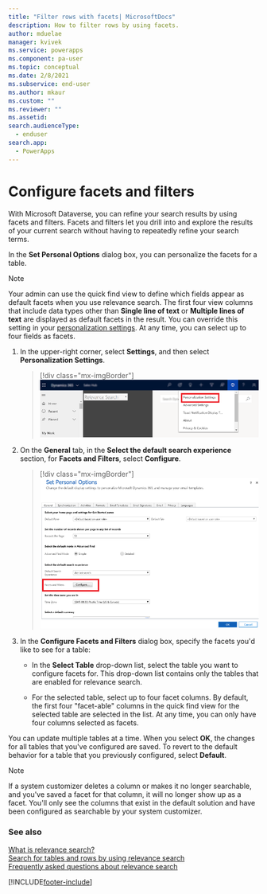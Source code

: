 ```yaml
---
title: "Filter rows with facets| MicrosoftDocs"
description: How to filter rows by using facets.
author: mduelae
manager: kvivek
ms.service: powerapps
ms.component: pa-user
ms.topic: conceptual
ms.date: 2/8/2021
ms.subservice: end-user
ms.author: mkaur
ms.custom: ""
ms.reviewer: ""
ms.assetid: 
search.audienceType: 
  - enduser
search.app: 
  - PowerApps
---
```


# Configure facets and filters

With Microsoft Dataverse, you can refine your search results by using facets and filters. Facets and filters let you drill into and explore the results of your current search without having to repeatedly refine your search terms.

In the **Set Personal Options** dialog box, you can personalize the facets for a table.

> [!NOTE]
> Your admin can use the quick find view to define which fields appear as default facets when you use relevance search. The first four view columns that include data types other than **Single line of text** or **Multiple lines of text** are displayed as default facets in the result. You can override this setting in your [personalization settings](set-personal-options.md#to-set-personal-options). At any time, you can select up to four fields as facets.
  
1. In the upper-right corner, select **Settings**, and then select **Personalization Settings**.  
  
   > [!div class="mx-imgBorder"]
   > ![Personalization settings.](media/personalization-settings.png "Personalization settings")
  
2. On the **General** tab, in the **Select the default search experience** section, for **Facets and Filters**, select **Configure**.  

   > [!div class="mx-imgBorder"]
   > ![Configure facets and filters.](media/configure-facets-filters.png "Configure facets and filters")  
  
3. In the **Configure Facets and Filters** dialog box, specify the facets you'd like to see for a table: 
  
   - In the **Select Table** drop-down list, select the table you want to configure facets for. This drop-down list contains only the tables that are enabled for relevance search.  
  
   - For the selected table, select up to four facet columns. By default, the first four "facet-able" columns in the quick find view for the selected table are selected in the list. At any time, you can only have four columns selected as facets.  
  
You can update multiple tables at a time. When you select **OK**, the changes for all tables that you've configured are saved. To revert to the default behavior for a table that you previously configured, select **Default**.  
  
> [!NOTE]
> If a system customizer deletes a column or makes it no longer searchable, and you've saved a facet for that column, it will no longer show up as a facet. You'll only see the columns that exist in the default solution and have been configured as searchable by your system customizer.

### See also


[What is relevance search?](relevance-search-benefits.md)<br/>
[Search for tables and rows by using relevance search](relevance-search.md)<br/>
[Frequently asked questions about relevance search](relevance-faq.md)

[!INCLUDE[footer-include](../includes/footer-banner.md)]

